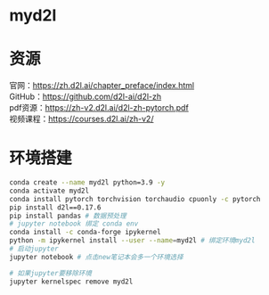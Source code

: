 # myd2l
# 资源
官网：https://zh.d2l.ai/chapter_preface/index.html \
GitHub：https://github.com/d2l-ai/d2l-zh \
pdf资源：https://zh-v2.d2l.ai/d2l-zh-pytorch.pdf \
视频课程：https://courses.d2l.ai/zh-v2/

# 环境搭建
```bash
conda create --name myd2l python=3.9 -y
conda activate myd2l
conda install pytorch torchvision torchaudio cpuonly -c pytorch
pip install d2l==0.17.6
pip install pandas # 数据预处理
# jupyter notebook 绑定 conda env
conda install -c conda-forge ipykernel
python -m ipykernel install --user --name=myd2l # 绑定环境myd2l
# 启动jupyter
jupyter notebook # 点击new笔记本会多一个环境选择

# 如果jupyter要移除环境
jupyter kernelspec remove myd2l
```